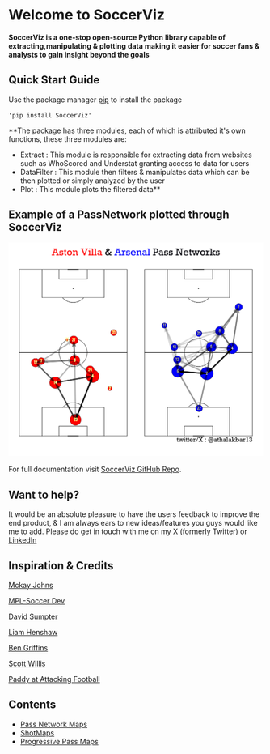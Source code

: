 #  **Welcome to SoccerViz**

**SoccerViz is a one-stop open-source Python library capable of extracting,manipulating & plotting data making it easier for soccer fans & analysts to gain insight beyond the goals**

## **Quick Start Guide**

Use the package manager [pip](https://pypi.org) to install the package
    
    'pip install SoccerViz'

**The package has three modules, each of which is attributed it's own functions, these three modules are:

 - Extract : This module is responsible for extracting data from websites such as WhoScored and Understat granting access to data for users
 - DataFilter : This module then filters & manipulates data which can be then plotted or simply analyzed by the user
 - Plot : This module plots the filtered data** 

## Example of a PassNetwork plotted through SoccerViz

![passmap.png](passmap.png)



For full documentation visit [SoccerViz GitHub Repo](https://github.com/athalak13/SoccerViz-Library).

## **Want to help?**

It would be an absolute pleasure to have the users feedback to improve the end product,
& I am always ears to new ideas/features you guys would like me to add.
Please do get in touch with me on my [X](https:///www.x.com/athalakbar13) (formerly Twitter) or [LinkedIn](https://www.linkedin.com/in/muhammad-athal-akbar-204aba21b/)

## **Inspiration & Credits**

[Mckay Johns](https://x.com/mckayjohns)

[MPL-Soccer Dev](https://x.com/mplsoccer_dev)

[David Sumpter](https://x.com/Soccermatics)

[Liam Henshaw](https://x.com/HenshawAnalysis)

[Ben Griffins]()

[Scott Willis](https://x.com/scottjwillis)

[Paddy at Attacking Football](https://x.com/OddsOnFPL)

## **Contents**

- [Pass Network Maps](https://athalak13.github.io/SoccerViz-Library/Pass%20Network%20Map/)
- [ShotMaps](https://athalak13.github.io/SoccerViz-Library/Shot%20Map/)
- [Progressive Pass Maps](https://athalak13.github.io/SoccerViz-Library/Progressive%20Pass%20Map/)

